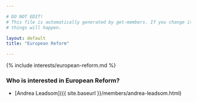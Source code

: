 ```yaml
---

# DO NOT EDIT!
# This file is automatically generated by get-members. If you change it, bad
# things will happen.

layout: default
title: "European Reform"

---
```


{% include interests/european-reform.md %}

### Who is interested in European Reform?


* [Andrea Leadsom]({{ site.baseurl }}/members/andrea-leadsom.html)
